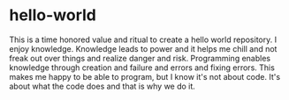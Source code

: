 # hello-world
This is a time honored value and ritual to create a hello world repository.
I enjoy knowledge. Knowledge leads to power and it helps me chill and not freak out over things and realize danger and risk. Programming enables knowledge through creation and failure and errors and fixing errors. This makes me happy to be able to program, but I know it's not about code. It's about what the code does and that is why we do it.
